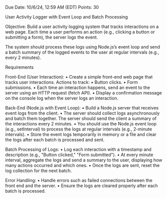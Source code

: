 

Due Date: 10/6/24, 12:59 AM (EDT)
Points: 30

User Activity Logger with Event Loop and Batch Processing

Objective:
Build a user activity logging system that tracks interactions on a web page. Each time a user performs an action (e.g., clicking a button or submitting a form), the server logs the event.

The system should process these logs using Node.js’s event loop and send a batch summary of the logged events to the user at regular intervals (e.g., every 2 minutes).

Requirements

Front-End (User Interaction):
•	Create a simple front-end web page that tracks user interactions.
Actions to track:
•	Button clicks.
•	Form submissions.
•	Each time an interaction happens, send an event to the server using an HTTP request (fetch API).
•	Display a confirmation message on the console log when the server logs an interaction.

Back-End (Node.js with Event Loop):
•	Build a Node.js server that receives event logs from the client.
•	The server should collect logs asynchronously and batch them together. The server should send the client a summary of the interactions every 2 minutes.
•	You should use the Node.js event loop (e.g., setInterval) to process the logs at regular intervals (e.g., 2-minute intervals).
•	Store the event logs temporarily in memory or a file and clear the logs after each batch is processed and sent.

Batch Processing of Logs:
•	Log each interaction with a timestamp and description (e.g., "Button clicked," "Form submitted").
•	At every minute interval, aggregate the logs and send a summary to the user, displaying how many actions occurred and which ones.
•	Once the logs are sent, reset the log collection for the next batch.

Error Handling:
•	Handle errors such as failed connections between the front end and the server.
•	Ensure the logs are cleared properly after each batch is processed.

